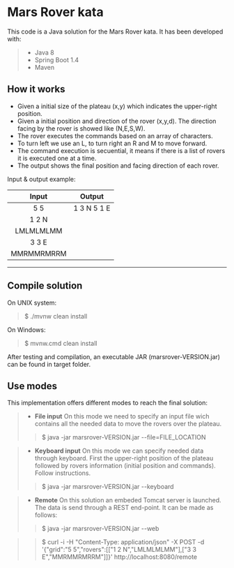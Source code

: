 Mars Rover kata
=============

This code is a Java solution for the Mars Rover kata. It has been developed with:
> - Java 8
> - Spring Boot 1.4
> - Maven

How it works
----------------
- Given a initial size of the plateau (x,y) which indicates the upper-right position.
- Given a initial position and direction of the rover (x,y,d). The direction facing by the rover is showed like (N,E,S,W).
- The rover executes the commands based on an array of characters.
- To turn left we use an L, to turn right an R and M to move forward.
- The command execution is secuential, it means if there is a list of rovers it is executed one at a time.
- The output shows the final position and facing direction of each rover.

Input & output example:

|    Input   |    Output   |
|:----------:|:-----------:|
| 5 5        | 1 3 N 5 1 E |
| 1 2 N      |
| LMLMLMLMM  |
| 3 3 E      |
| MMRMMRMRRM |

----------

Compile solution
------------------------

On UNIX system:
> $ ./mvnw clean install

On Windows:
> $ mvnw.cmd clean install

After testing and compilation, an executable JAR (marsrover-VERSION.jar) can be found in target folder.

Use modes
-------------

This implementation offers different modes to reach the final solution:

>- **File input**
On this mode we need to specify an input file wich contains all the needed data to move the rovers over the plateau.
>>$ java -jar marsrover-VERSION.jar --file=FILE_LOCATION

>- **Keyboard input**
On this mode we can specify needed data through keyboard. First the upper-right position of the plateau followed by rovers information (initial position and commands). Follow instructions.
>>$ java -jar marsrover-VERSION.jar --keyboard

>- **Remote**
On this solution an embeded Tomcat server is launched. The data is send through a REST end-point. It can be made as follows:
>>$ java -jar marsrover-VERSION.jar --web

>>$ curl -i -H "Content-Type: application/json" -X POST -d '{"grid":"5 5","rovers":[["1 2 N","LMLMLMLMM"],["3 3 E","MMRMMRMRRM"]]}' http://localhost:8080/remote


